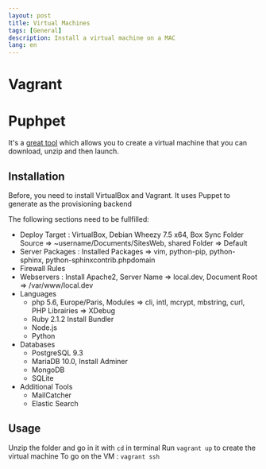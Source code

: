 ```yaml
---
layout: post
title: Virtual Machines
tags: [General]
description: Install a virtual machine on a MAC
lang: en
---
```


# Vagrant

# Puphpet

It's a [great tool](https://puphpet.com) which allows you to create a virtual machine that you can download, unzip and then launch.

## Installation

Before, you need to install VirtualBox and Vagrant. It uses Puppet to generate as the provisioning backend

The following sections need to be fullfilled:
- Deploy Target : VirtualBox, Debian Wheezy 7.5 x64, Box Sync Folder Source => ~username/Documents/SitesWeb, shared Folder => Default
- Server Packages : Installed Packages => vim, python-pip, python-sphinx, python-sphinxcontrib.phpdomain
- Firewall Rules
- Webservers : Install Apache2, Server Name => local.dev, Document Root => /var/www/local.dev
- Languages
	- php 5.6, Europe/Paris, Modules => cli, intl, mcrypt, mbstring, curl, PHP Librairies => XDebug
	- Ruby 2.1.2 Install Bundler
	- Node.js
	- Python
- Databases
	- PostgreSQL 9.3
	- MariaDB 10.0, Install Adminer
	- MongoDB
	- SQLite
- Additional Tools
	- MailCatcher
	- Elastic Search

## Usage

Unzip the folder and go in it with `cd` in terminal
Run `vagrant up` to create the virtual machine
To go on the VM : `vagrant ssh`
